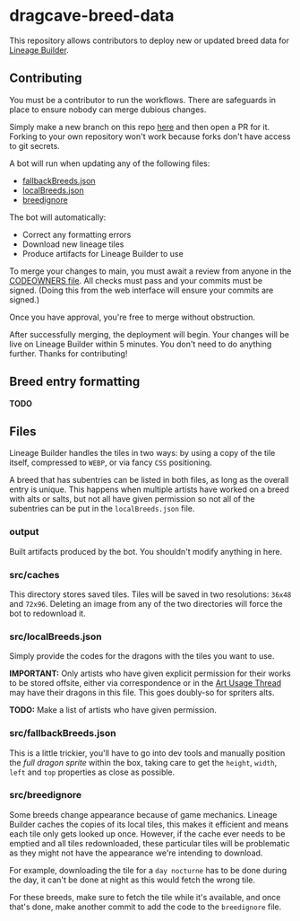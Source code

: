 # dragcave-breed-data

This repository allows contributors to deploy new or updated breed data for [Lineage Builder](https://github.com/edenchazard/dc-lineage-builder).

## Contributing

You must be a contributor to run the workflows. There are safeguards in place to ensure nobody can merge dubious changes.

Simply make a new branch on this repo [here](https://github.com/edenchazard/dragcave-breed-data/branches) and then open a PR for it. Forking to your own repository won't work because forks don't have access to git secrets.

A bot will run when updating any of the following files:

- [fallbackBreeds.json](https://github.com/edenchazard/dragcave-breed-data/blob/main/src/fallbackBreeds.json)
- [localBreeds.json](https://github.com/edenchazard/dragcave-breed-data/blob/main/src/localBreeds.json)
- [breedignore](https://github.com/edenchazard/dragcave-breed-data/blob/main/src/breedignore)

The bot will automatically:

- Correct any formatting errors
- Download new lineage tiles
- Produce artifacts for Lineage Builder to use

To merge your changes to main, you must await a review from anyone in the [CODEOWNERS file](https://github.com/edenchazard/dragcave-breed-data/blob/main/.github/CODEOWNERS). All checks must pass and your commits must be signed. (Doing this from the web interface will ensure your commits are signed.)

Once you have approval, you're free to merge without obstruction.

After successfully merging, the deployment will begin. Your changes will be live on Lineage Builder within 5 minutes. You don't need to do anything further. Thanks for contributing!

## Breed entry formatting

**TODO**

## Files

Lineage Builder handles the tiles in two ways: by using a copy of the tile itself, compressed to `WEBP`, or via fancy `CSS` positioning.

A breed that has subentries can be listed in both files, as long as the overall entry is unique. This happens when multiple artists have worked on a breed with alts or salts, but not all have given permission so not all of the subentries can be put in the `localBreeds.json` file.

### output

Built artifacts produced by the bot. You shouldn't modify anything in here.

### src/caches

This directory stores saved tiles. Tiles will be saved in two resolutions: `36x48` and `72x96`. Deleting an image from any of the two directories will force the bot to redownload it.

### src/localBreeds.json

Simply provide the codes for the dragons with the tiles you want to use.

**IMPORTANT:** Only artists who have given explicit permission for their works to be stored offsite, either via correspondence or in the [Art Usage Thread](https://forums.dragcave.net/topic/51554-the-official-art-usage-form/) may have their dragons in this file. This goes doubly-so for spriters alts.

**TODO:** Make a list of artists who have given permission.

### src/fallbackBreeds.json

This is a little trickier, you'll have to go into dev tools and manually position the _full dragon sprite_ within the box, taking care to get the `height`, `width`, `left` and `top` properties as close as possible.

### src/breedignore

Some breeds change appearance because of game mechanics. Lineage Builder caches the copies of its local tiles, this makes it efficient and means each tile only gets looked up once. However, if the cache ever needs to be emptied and all tiles redownloaded, these particular tiles will be problematic as they might not have the appearance we're intending to download.

For example, downloading the tile for a `day nocturne` has to be done during the day, it can't be done at night as this would fetch the wrong tile.

For these breeds, make sure to fetch the tile while it's available, and once that's done, make another commit to add the code to the `breedignore` file.
